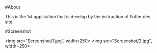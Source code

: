 #About

This is the 1st application that is develop by the instruction of flutter.dev site. 

#Screenshot

<img src="Screenshot/1.jpg", width=250>
<img src="Screenshot/2.jpg", width=250>
